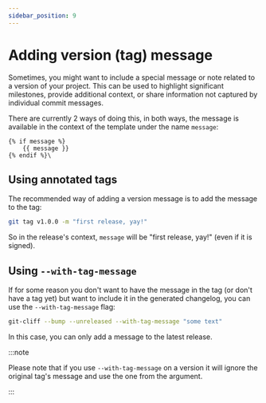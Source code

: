 ```yaml
---
sidebar_position: 9
---
```


# Adding version (tag) message

Sometimes, you might want to include a special message or note related to a version of your project.
This can be used to highlight significant milestones, provide additional context, or share information not captured by individual commit messages.

There are currently 2 ways of doing this, in both ways, the message is available in the context of the template under the name `message`:

```
{% if message %}
    {{ message }}
{% endif %}\
```

## Using annotated tags

The recommended way of adding a version message is to add the message to the tag:

```bash
git tag v1.0.0 -m "first release, yay!"
```

So in the release's context, `message` will be "first release, yay!" (even if it is signed).

## Using `--with-tag-message`

If for some reason you don't want to have the message in the tag (or don't have a tag yet) but want to include it in the generated changelog, you can use the `--with-tag-message` flag:

```bash
git-cliff --bump --unreleased --with-tag-message "some text"
```

In this case, you can only add a message to the latest release.

:::note

Please note that if you use `--with-tag-message` on a version it will ignore the original tag's message and use the one from the argument.

:::
